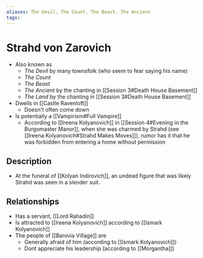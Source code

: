 ```yaml
---
aliases: The Devil, The Count, The Beast, The Ancient
tags: 
---
```


# Strahd von Zarovich

- Also known as 
	- *The Devil* by many townsfolk (who seem to fear saying his name)
	- *The Count*
	- *The Beast* 
	- *The Ancient* by the chanting in [[Session 3#Death House Basement]]
	- *The Land* by the chanting in [[Session 3#Death House Basement]]
- Dwells in [[Castle Ravenloft]]
	- Doesn't often come down
- Is potentially a [[Vampirism#Full Vampire]]
	- According to [[Ireena Kolyanovich]] in [[Session 4#Evening in the Burgomaster Manor]], when she was charmed by Strahd (see [[Ireena Kolyanovich#Strahd Makes Moves]]), rumor has it that he was forbidden from entering a home without permission

## Description

- At the funeral of [[Kolyan Indirovich]], an undead figure that was likely Strahd was seen in a slender suit.

## Relationships

- Has a servant, [[Lord Rahadin]]
- Is attracted to [[Ireena Kolyanovich]] according to [[Ismark Kolyanovich]]
- The people of [[Barovia Village]] are 
	- Generally afraid of him (according to [[Ismark Kolyanovich]])
	- Dont appreciate his leadership (according to [[Morgantha]])


